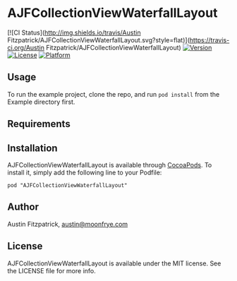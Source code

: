 # AJFCollectionViewWaterfallLayout

[![CI Status](http://img.shields.io/travis/Austin Fitzpatrick/AJFCollectionViewWaterfallLayout.svg?style=flat)](https://travis-ci.org/Austin Fitzpatrick/AJFCollectionViewWaterfallLayout)
[![Version](https://img.shields.io/cocoapods/v/AJFCollectionViewWaterfallLayout.svg?style=flat)](http://cocoadocs.org/docsets/AJFCollectionViewWaterfallLayout)
[![License](https://img.shields.io/cocoapods/l/AJFCollectionViewWaterfallLayout.svg?style=flat)](http://cocoadocs.org/docsets/AJFCollectionViewWaterfallLayout)
[![Platform](https://img.shields.io/cocoapods/p/AJFCollectionViewWaterfallLayout.svg?style=flat)](http://cocoadocs.org/docsets/AJFCollectionViewWaterfallLayout)

## Usage

To run the example project, clone the repo, and run `pod install` from the Example directory first.

## Requirements

## Installation

AJFCollectionViewWaterfallLayout is available through [CocoaPods](http://cocoapods.org). To install
it, simply add the following line to your Podfile:

    pod "AJFCollectionViewWaterfallLayout"

## Author

Austin Fitzpatrick, austin@moonfrye.com

## License

AJFCollectionViewWaterfallLayout is available under the MIT license. See the LICENSE file for more info.

